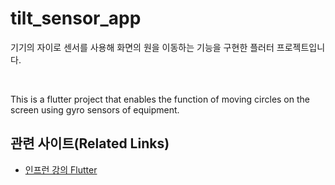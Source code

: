 # tilt_sensor_app

기기의 자이로 센서를 사용해 화면의 원을 이동하는 기능을 구현한 플러터 프로젝트입니다.

<br>

This is a flutter project that enables the function of moving circles on the screen using gyro sensors of equipment.

## 관련 사이트(Related Links)

- [인프런 강의 Flutter](https://www.inflearn.com/course/%ED%94%8C%EB%9F%AC%ED%84%B0-%EC%B4%88%EC%9E%85%EB%AC%B8-%EC%99%95%EC%B4%88%EB%B3%B4/)
